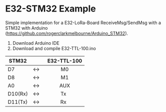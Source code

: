 # E32-STM32 Example
Simple implementation for a E32-LoRa-Board ReceiveMsg/SendMsg with a STM32 with Arduino (https://github.com/rogerclarkmelbourne/Arduino_STM32).

1. Download Arduino IDE
2. Download and compile E32-TTL-100.ino

| STM32 |           | E32-TTL-100 |
| ------ |:-- |:----:|
| D7     | <-> | M0   |
| D8     | <-> | M1   |
| A0     | <-> | AUX  |
| D10(Rx)| <->    | Tx   |
| D11(Tx)| <->    | Rx   |
